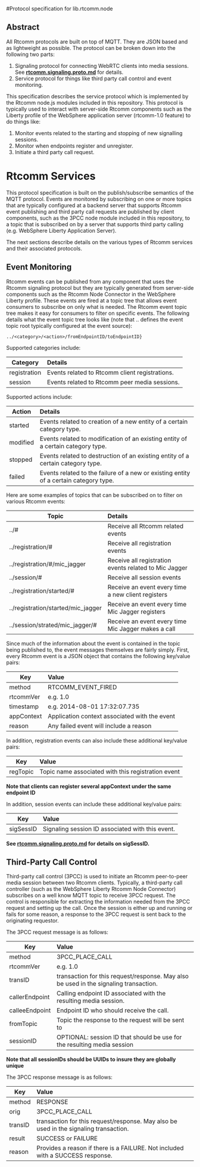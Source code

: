 #Protocol specification for lib.rtcomm.node 


## Abstract
All Rtcomm protocols are built on top of MQTT. They are JSON based and as lightweight as possible. The protocol can be broken down into the following two parts:

1. Signaling protocol for connecting WebRTC clients into media sessions. See [**rtcomm.signaling.proto.md**](https://github.com/WASdev/lib.rtcomm.clientjs/blob/master/rtcomm.signaling.proto.spec.md) for details.
2. Service protocol for things like third party call control and event monitoring.

This specification describes the service protocol which is implemented by the Rtcomm node.js modules included in this repository. This protocol is typically used to interact with server-side Rtcomm components such as the Liberty profile of the WebSphere application server (rtcomm-1.0 feature) to do things like:

1. Monitor events related to the starting and stopping of new signalling sessions.
2. Monitor when endpoints register and unregister.
3. Initiate a third party call request.

# Rtcomm Services

This protocol specification is built on the publish/subscribe semantics of the MQTT protocol. Events are monitored by subscribing on one or more topics that are typically configured at a backend server that supports Rtcomm event publishing and third party call requests are published by client components, such as the 3PCC node module included in this repository, to a topic that is subscribed on by a server that supports third party calling (e.g. WebSphere Liberty Application Server).

The next sections describe details on the various types of Rtcomm services and their associated protocols.

## Event Monitoring

Rtcomm events can be published from any component that uses the Rtcomm signaling protocol but they are typically generated from server-side components such as the Rtcomm Node Connector in the WebSphere Liberty profile. These events are fired at a topic tree that allows event consumers to subscribe on only what is needed. The Rtcomm event topic tree makes it easy for consumers to filter on specific events. The following details what the event topic tree looks like (note that .. defines the event topic root typically configured at the event source):

`../<category>/<action>/fromEndpointID/toEndpointID}`

Supported categories include:

| Category            | Details                   |
| ----------------- | :------------------------- |
| registration      | Events related to Rtcomm client registrations. |
| session           | Events related to Rtcomm peer media sessions. |

Supported actions include:

| Action          | Details                   |
| ----------------- | :------------------------- |
| started      | Events related to creation of a new entity of a certain category type. |
| modified           | Events related to modification of an existing entity of a certain category type. |
| stopped           | Events related to destruction of an existing entity of a certain category type. |
| failed           | Events related to the failure of a new or existing entity of a certain category type. |


Here are some examples of topics that can be subscribed on to filter on various Rtcomm events:

| Topic                   | Details                                     |
| ----------------------- |:-------------------------------------------|
| ../#                      | Receive all Rtcomm related events                          |
| ../registration/#         | Receive all registration events             |
| ../registration/#/mic_jagger | Receive all registration events related to Mic Jagger   |
| ../session/#              | Receive all session events                  |
| ../registration/started/# | Receive an event every time a new client registers    |
| ../registration/started/mic_jagger | Receive an event every time Mic Jagger registers |
| ../session/strated/mic_jagger/# | Receive an event every time Mic Jagger makes a call |

Since much of the information about the event is contained in the topic being published to, the event messages themselves are fairly simply. First, every Rtcomm event is a JSON object that contains the following key/value pairs:

| Key                   | Value                                     |
| ----------------------|:-------------------------------------------|
| method                | RTCOMM_EVENT_FIRED |
| rtcommVer             | e.g.  1.0          |
| timestamp             | e.g.  2014-08-01 17:32:07.735 |
| appContext            | Application context associated with the event    |
| reason                | Any failed event will include a reason    |

In addition, registration events can also include these additional key/value pairs:

| Key                   | Value                                     |
| ----------------------|:-------------------------------------------|
| regTopic              | Topic name associated with this registration event |

**Note that clients can register several appContext under the same endpoint ID**

In addition, session events can include these additional key/value pairs:

| Key                   | Value                                     |
| ----------------------|:-------------------------------------------|
| sigSessID             | Signaling session ID associated with this event.   |

**See [rtcomm.signaling.proto.md](https://github.com/WASdev/lib.rtcomm.clientjs/blob/master/rtcomm.signaling.proto.spec.md) for details on sigSessID.**

## Third-Party Call Control

Third-party call control (3PCC) is used to initiate an Rtcomm peer-to-peer media session between two Rtcomm clients. Typically, a third-party call controller (such as the WebSphere Liberty Rtcomm Node Connector) subscribes on a well know MQTT topic to receive 3PCC request. The control is responsible for extracting the information needed from the 3PCC request and setting up the call. Once the session is either up and running or fails for some reason, a response to the 3PCC request is sent back to the originating requestor.

The 3PCC request message is as follows:

| Key                   | Value                                     |
| ----------------------|:-------------------------------------------|
| method                | 3PCC_PLACE_CALL |
| rtcommVer             | e.g.  1.0          |
| transID               | transaction for this request/response. May also be used in the signaling transaction. |
| callerEndpoint        | Calling endpoint ID associated with the resulting media session.    |
| calleeEndpoint        | Endpoint ID who should receive the call.    |
| fromTopic             | Topic the response to the request will be sent to    |
| sessionID             | OPTIONAL: session ID that should be use for the resulting media session  |

**Note that all sessionIDs should be UUIDs to insure they are globally unique**

The 3PCC response message is as follows:

| Key                   | Value                                     |
| ----------------------|:-------------------------------------------|
| method                | RESPONSE |
| orig                  | 3PCC_PLACE_CALL          |
| transID               | transaction for this request/response. May also be used in the signaling transaction. |
| result                | SUCCESS or FAILURE    |
| reason                | Provides a reason if there is a FAILURE. Not included with a SUCCESS response.    |

